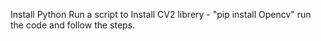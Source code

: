 Install Python
Run a script to Install CV2 librery - "pip install Opencv"
run the code and follow the steps.
